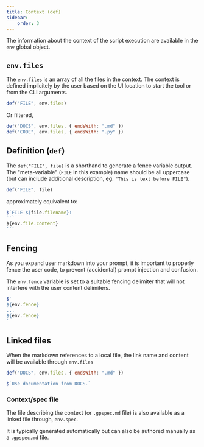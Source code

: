 ```yaml
---
title: Context (def)
sidebar:
    order: 3
---
```


The information about the context of the script execution are available in the `env` global object.

## `env.files`

The `env.files` is an array of all the files in the context. The context is defined implicitely
by the user based on the UI location to start the tool or from the CLI arguments.

```js
def("FILE", env.files)
```

Or filtered,

```js
def("DOCS", env.files, { endsWith: ".md" })
def("CODE", env.files, { endsWith: ".py" })
```

## Definition (`def`)

The `def("FILE", file)` is a shorthand to generate a fence variable output.
The "meta-variable" (`FILE` in this example) name should be all uppercase (but can include
additional description, eg. `"This is text before FILE"`).

```js
def("FILE", file)
```

approximately equivalent to:

````js
$`FILE ${file.filename}:
```
${env.file.content}
```
````


## Fencing

As you expand user markdown into your prompt, it is important to properly fence the user code, to prevent (accidental) prompt injection and confusion.

The `env.fence` variable is set to a suitable fencing delimiter that will not interfere with the user content delimiters.

```js
$`
${env.fence}
...
${env.fence}
`
```

## Linked files

When the markdown references to a local file, the link name and content will be available through `env.files`

```js
def("DOCS", env.files, { endsWith: ".md" })

$`Use documentation from DOCS.`
```

### Context/spec file

The file describing the context (or `.gpspec.md` file) is also available as a linked file through, `env.spec`.

It is typically generated automatically but can also be authored manually as a `.gpspec.md` file.
